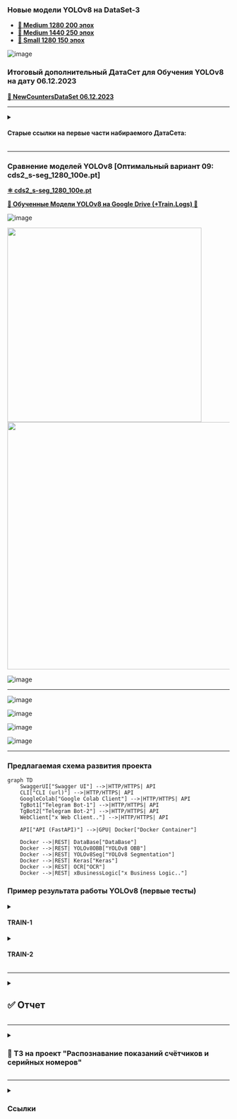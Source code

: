 ### Новые модели YOLOv8 на DataSet-3
- **[💾 Medium 1280 200 эпох](https://drive.google.com/drive/folders/1Mp-tKrQd7t1gGNwS4wPjV968LLFWP-Z7?usp=sharing)**
- **[💾 Medium 1440 250 эпох](https://drive.google.com/drive/folders/1SBrDqFHxCpZwFpPm_k5y1ZEycn6L4AWm?usp=sharing)**
- **[💾 Small 1280 150 эпох](https://drive.google.com/drive/folders/1e3ZTxoIRzqvOHGRfhUvR_ZjQ-6hm-Fqj?usp=sharing)**

![image](https://github.com/alecseiterr/counters/assets/99917230/178aace1-1176-471f-9453-a14664c660d9)


### Итоговый дополнительный ДатаСет для Обучения YOLOv8 на дату 06.12.2023

**[📸 NewCountersDataSet 06.12.2023 ](https://drive.google.com/file/d/1rxSGicbctboRUbIGiCc01n3YcQcowzcf/view?usp=sharing)**

---

<details><summary><h4>Старые ссылки на первые части набираемого ДатаСета:</h4></summary>
<li>[DataSet-2 на 23.11.2023](https://drive.google.com/file/d/1I5DnyJalB5gC3_YY4ewWiugeCcaoFZtH/view?usp=sharing)</li>
<li>[DataSet-3 на 30.11.2023](https://drive.google.com/file/d/1upGKclAteu1MpEzLqbaGvmtTPIbS3oYm/view?usp=sharing)</li>
</p></details>

---
### Сравнение моделей YOLOv8 [Оптимальный вариант 09: cds2_s-seg_1280_100e.pt]

**[⚛️ cds2_s-seg_1280_100e.pt](https://drive.google.com/file/d/1BH3Gta5PLvJOkSwIEin8cvA9CAmlTVCC/view?usp=sharing)**

**[💾 Обученные Модели YOLOv8 на Google Drive (+Train.Logs) 💾](https://drive.google.com/drive/folders/1CqJ_nz3k6bfvA76meVZIVpBoR0s3QNeW?usp=sharing)**

![image](https://github.com/alecseiterr/counters/assets/99917230/10ce11cf-1852-4593-8d25-6b08e13e8294)

<img src="https://github.com/alecseiterr/counters/assets/99917230/1052eab6-fee4-4852-b10a-e2b4b2120b97" width=440>

<img src="https://github.com/alecseiterr/counters/assets/99917230/690396fa-b16a-4e4a-81d2-97f6b195978c" width=560>

![image](https://github.com/alecseiterr/counters/assets/99917230/9ed10a5a-acd8-4606-969c-a7edff509af8)

---

![image](https://github.com/alecseiterr/counters/assets/99917230/3a51bedd-501f-474d-bf9f-e0a31eda0432)

![image](https://github.com/alecseiterr/counters/assets/99917230/8ab5e59a-027c-4501-afee-ad5722ecccfd)


![image](https://github.com/alecseiterr/counters/assets/99917230/ef16745d-b55b-4e30-b516-85f09a8a23e6)

![image](https://github.com/alecseiterr/counters/assets/99917230/836e1f1d-b4ca-4369-afb4-8dcb0ab34d6b)

---

### Предлагаемая схема развития проекта

```mermaid
graph TD
    SwaggerUI["Swagger UI"] -->|HTTP/HTTPS| API
    CLI["CLI (url)"] -->|HTTP/HTTPS| API
    GoogleColab["Google Colab Client"] -->|HTTP/HTTPS| API
    TgBot1["Telegram Bot-1"] -->|HTTP/HTTPS| API
    TgBot2["Telegram Bot-2"] -->|HTTP/HTTPS| API
    WebClient["x Web Client.."] -->|HTTP/HTTPS| API

    API["API (FastAPI)"] -->|GPU| Docker["Docker Container"]

    Docker -->|REST| DataBase["DataBase"]
    Docker -->|REST| YOLOv8OBB["YOLOv8 OBB"]
    Docker -->|REST| YOLOv8Seg["YOLOv8 Segmentation"]
    Docker -->|REST| Keras["Keras"]
    Docker -->|REST| OCR["OCR"]
    Docker -->|REST| xBusinessLogic["x Business Logic.."]
```


### Пример результата работы YOLOv8 (первые тесты)
<details><summary><h4>TRAIN-1</h4></summary>
<img src="https://github.com/alecseiterr/counters/assets/99917230/24878214-bdba-4982-8ad6-073adeb0dfbd" alt="image" />
</p></details>

<details><summary><h4>TRAIN-2</h4></summary>
<img src="https://github.com/alecseiterr/counters/assets/99917230/5126a9c6-1d18-4ea1-ae9c-67ed1f97be14" alt="image" />
</p></details>

---

<details><summary><h2>✅ Отчет</h2></summary><p>
<h3>📆 неделя 05.09-12.09</h3>
<li>1. Изучение ТЗ и ДатаСета заказчика</li>
<li>2. Обдумывание способов разработки решения с учетом ТЗ</li>
	
<h3>📆 неделя 12.09-19.09</h3>
<li>1. Изучение популярных open source инструментов для разметки Датасетов</li>
<li>2. Продолжение изучения материалов на портале УИИ по обнаружению объектов</li>

<h3>📆 неделя 19.09-26.09</h3>
<li>1. Разметка изображений в приложении CVAT</li> 

<h3>📆 неделя 26.09-03.09</h3>
<li>1. Окончание и проверка разметки части ДатаСета [16]</li>
<li>2. Изучение форматов аннотаций CVAT, Pascal, YOLO, COCO</li>
<li>3. Первые пробы обучения YOLOv8 на малом ДатаСете</li>
</p></details>

---

<details><summary><h3>💾 ТЗ на проект "Распознавание показаний счётчиков и серийных номеров"</h3></summary><p>
<li>1. Введение Целью данного проекта является разработка системы для распознавания показаний счётчиков различных видов и серийных номеров этих счётчиков с использованием фотографий, полученных через Telegram Bot. Распознанные данные будут отправляться обратно пользователю,сверятся о отправляться в базу данных.</li><br>
	
<h4>2. Основные требования</h4>
<li>Разработать модель машинного обучения для распознавания показаний счётчиков и серийных номеров на фотографиях.
Создать Telegram Bot, интегрированный с моделью распознавания.</li>
<li>Бот должен быть способен обрабатывать фотографии счётчиков и извлекать из них числовые показания и серийные номера.
Проект должен быть способен работать с различными типами счётчиков и разными структурами серийных номеров.</li><br>

<h4>3. Описание процесса</h4>
<li>Пользователь делает фотографию счётчика с помощью смартфона и отправляет ее через Telegram Bot.</li>
<li>Telegram Bot получает фотографию и передает её на обработку модели распознавания.</li>
<li>Модель анализирует фотографию, извлекает числовые показания и серийный номер счётчика.</li>
<li>Полученные данные (показания и серийный номер) отправляются обратно пользователю через Telegram Bot.</li>
<li>Пользователь сверяет распознанные показания с реальными при необходимости корректирует.</li>
<li>Показания заносятся в базу данных с выгрузкой в файл.</li><br>

<h4>4. Требования к модели распознавания</h4>
<li>Модель должна быть обучена на достаточно большом и разнообразном датасете, чтобы достичь точности не менее 98%.</li>
<li>Модель должна поддерживать работу с различными структурами показаний счётчиков и серийных номеров.</li>
<li>Возможность переобучения модели на новых данных для улучшения качества распознавания.</li><br>

<h4>5. Требования к Telegram Bot</h4>
<li>Создать Telegram Bot, который будет интегрирован с моделью распознавания.</li>
<li>Бот должен уметь принимать фотографии от пользователей и передавать их на обработку модели.</li>
<li>После обработки моделью, бот должен отправить результаты (показания и серийный номер) пользователю.</li>
<li>Принимать скорректированные показания и вносить их в базу.</li><br>

<h4>6. Интеграция и развертывание</h4>
<li>Развернуть удаленный сервер для обработки фотографий и запуска модели распознавания.</li>
<li>Интегрировать модель и Telegram Bot на сервере для автоматической обработки запросов.</li><br>

<h4>Важное дополнение к техническому заданию</h4>
<li>1)	Предоставленного объема датасета не достаточно для достижения указанной точности в 98%. Также в датасете имеется малое количество фотографий счетчиков одного типа что не позволит обучить модель на для позиционирование серийного номера и показаний прибора. </li>
<li>2)	Нужна будет сборка сервера или аренда для работы бота.</li><br>

</p></details>

---

<details><summary><h3>Ссылки</h3></summary><p>
<li><strong><a href="">Google Colab Notebook</a></strong></li><br>
<img src="" alt="image" />
</p></details>
